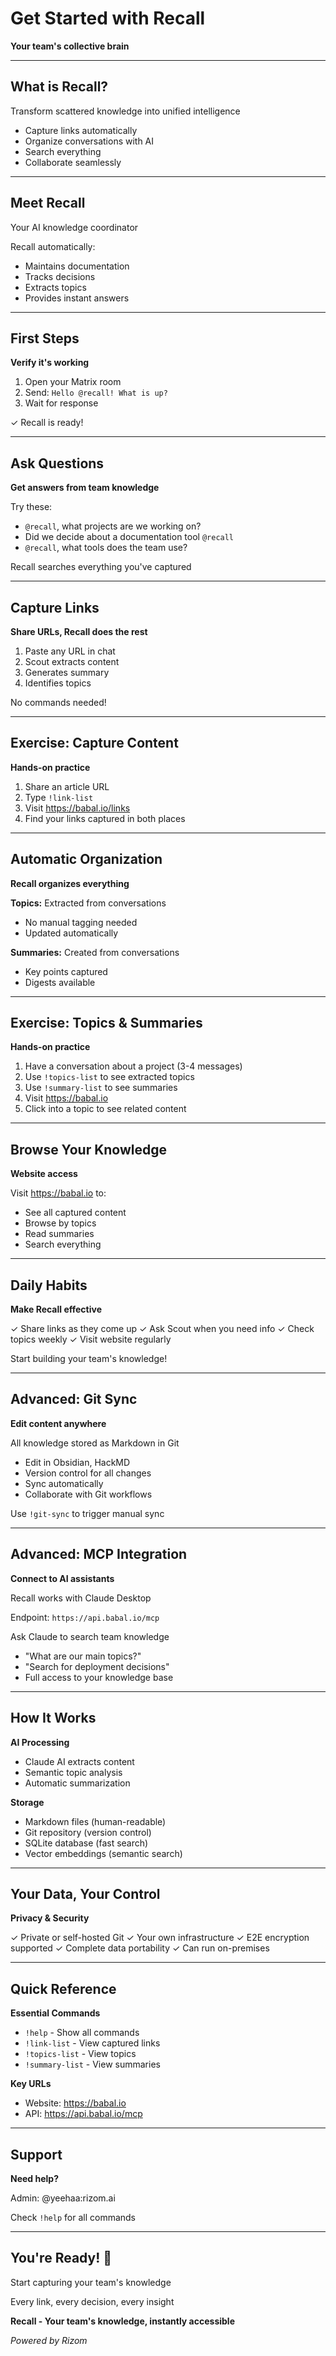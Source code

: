 # Get Started with Recall

**Your team's collective brain**

---

## What is Recall?

Transform scattered knowledge into unified intelligence

- Capture links automatically
- Organize conversations with AI
- Search everything
- Collaborate seamlessly

---

## Meet Recall

Your AI knowledge coordinator

Recall automatically:

- Maintains documentation
- Tracks decisions
- Extracts topics
- Provides instant answers

---

## First Steps

**Verify it's working**

1. Open your Matrix room
2. Send: `Hello @recall! What is up?`
3. Wait for response

✓ Recall is ready!

---

## Ask Questions

**Get answers from team knowledge**

Try these:

- `@recall`, what projects are we working on?
- Did we decide about a documentation tool `@recall`
- `@recall`, what tools does the team use?

Recall searches everything you've captured

---

## Capture Links

**Share URLs, Recall does the rest**

1. Paste any URL in chat
2. Scout extracts content
3. Generates summary
4. Identifies topics

No commands needed!

---

## Exercise: Capture Content

**Hands-on practice**

1. Share an article URL
2. Type `!link-list`
3. Visit https://babal.io/links
4. Find your links captured in both places

---

## Automatic Organization

**Recall organizes everything**

**Topics:** Extracted from conversations

- No manual tagging needed
- Updated automatically

**Summaries:** Created from conversations

- Key points captured
- Digests available

---

## Exercise: Topics & Summaries

**Hands-on practice**

1. Have a conversation about a project (3-4 messages)
2. Use `!topics-list` to see extracted topics
3. Use `!summary-list` to see summaries
4. Visit https://babal.io
5. Click into a topic to see related content

---

## Browse Your Knowledge

**Website access**

Visit https://babal.io to:

- See all captured content
- Browse by topics
- Read summaries
- Search everything

---

## Daily Habits

**Make Recall effective**

✓ Share links as they come up
✓ Ask Scout when you need info
✓ Check topics weekly
✓ Visit website regularly

Start building your team's knowledge!

---

## Advanced: Git Sync

**Edit content anywhere**

All knowledge stored as Markdown in Git

- Edit in Obsidian, HackMD
- Version control for all changes
- Sync automatically
- Collaborate with Git workflows

Use `!git-sync` to trigger manual sync

---

## Advanced: MCP Integration

**Connect to AI assistants**

Recall works with Claude Desktop

Endpoint: `https://api.babal.io/mcp`

Ask Claude to search team knowledge

- "What are our main topics?"
- "Search for deployment decisions"
- Full access to your knowledge base

---

## How It Works

**AI Processing**

- Claude AI extracts content
- Semantic topic analysis
- Automatic summarization

**Storage**

- Markdown files (human-readable)
- Git repository (version control)
- SQLite database (fast search)
- Vector embeddings (semantic search)

---

## Your Data, Your Control

**Privacy & Security**

✓ Private or self-hosted Git
✓ Your own infrastructure
✓ E2E encryption supported
✓ Complete data portability
✓ Can run on-premises

---

## Quick Reference

**Essential Commands**

- `!help` - Show all commands
- `!link-list` - View captured links
- `!topics-list` - View topics
- `!summary-list` - View summaries

**Key URLs**

- Website: https://babal.io
- API: https://api.babal.io/mcp

---

## Support

**Need help?**

Admin: @yeehaa:rizom.ai

Check `!help` for all commands

---

## You're Ready! 🎉

Start capturing your team's knowledge

Every link, every decision, every insight

**Recall - Your team's knowledge, instantly accessible**

_Powered by Rizom_
